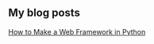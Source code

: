## My blog posts

[How to Make a Web Framework in Python](https://zachyboy12.github.io/zachyboy12.gitub.io/blog-posts/make-a-web-framework-with-python-part-1)
